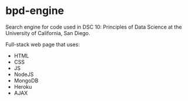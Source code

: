 # bpd-engine
Search engine for code used in DSC 10: Principles of Data Science at the University of California, San Diego.

Full-stack web page that uses:
- HTML
- CSS
- JS
- NodeJS
- MongoDB
- Heroku
- AJAX
